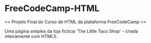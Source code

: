 # FreeCodeCamp-HTML
&gt;&gt; Projeto Final do Curso de HTML da plataforma FreeCodeCamp &lt;&lt;

Uma página simples da loja fictícia 'The Little Taco Shop' - criada inteiramente com HTML5.
